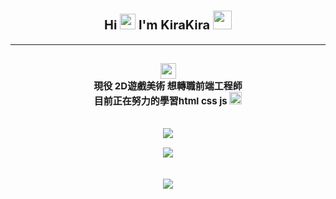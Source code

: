 <h1 align="center"><span style=font-size:20px;"20px</span>
Hi  <img src="https://emojis.slackmojis.com/emojis/images/1643515259/12806/meow_attention.png?1643515259" width="25"> 
I'm KiraKira <img src="https://emojis.slackmojis.com/emojis/images/1643514770/7808/party-blob.gif?1643514770" width="30"> 
</h1>

<hr>

<h2 align="center"><span style=font-size:15px;"15px</span><img src="https://emojis.slackmojis.com/emojis/images/1643515146/11614/pop_cat.gif?1643515146" width="25"><br>現役 2D遊戲美術 想轉職前端工程師 <br>目前正在努力的學習html css js <img src="https://emojis.slackmojis.com/emojis/images/1643514867/8787/fb-hug.png?1643514867" width="20">




<br><img src="https://img.shields.io/badge/Adobe%20Photoshop-31A8FF?style=for-the-badge&logo=Adobe%20Photoshop&logoColor=black">

<img src="https://img.shields.io/badge/Adobe%20Illustrator-FF9A00?style=for-the-badge&logo=adobe%20illustrator&logoColor=white">

<br><img src="https://img.shields.io/badge/Adobe%20after%20affects-CF96FD?style=for-the-badge&logo=Adobe%20after%20effects&logoColor=393665">
</h2>